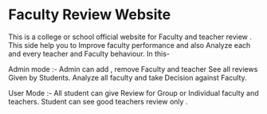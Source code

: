 # Faculty Review Website

This is a college or school official website for Faculty and teacher review . 
This side help you to Improve faculty performance and also Analyze each and every teacher and Faculty behaviour.
In this- 


Admin mode :- Admin can add , remove Faculty and teacher 
              See all reviews Given by Students.
              Analyze all faculty and take Decision against Faculty.

User Mode :- All student can give Review for Group or Individual faculty and teachers.
            Student can see good teachers review only .
              
